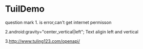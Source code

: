 # TuilDemo
question mark
1.<uses-permission android:name="ANDROID.PERMISSION.INTERNET"/>  is error,can't get internet permisson

<uses-permission android:name="android.permission.INTERNET"/>
2.android:gravity="center_vertical|left"; Text aligin left and vertical

3.http://www.tuling123.com/openapi/
